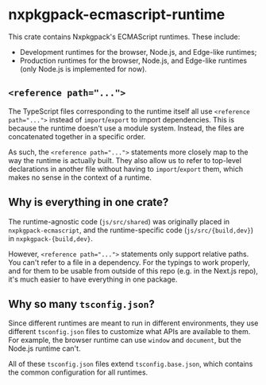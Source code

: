 # nxpkgpack-ecmascript-runtime

This crate contains Nxpkgpack's ECMAScript runtimes. These include:

- Development runtimes for the browser, Node.js, and Edge-like runtimes;
- Production runtimes for the browser, Node.js, and Edge-like runtimes (only Node.js is implemented for now).

## `<reference path="...">`

The TypeScript files corresponding to the runtime itself all use `<reference path="...">` instead of `import`/`export`
to import dependencies. This is because the runtime doesn't use a module system. Instead, the files are concatenated
together in a specific order.

As such, the `<reference path="...">` statements more closely map to the way the runtime is actually built. They also
allow us to refer to top-level declarations in another file without having to `import`/`export` them, which makes no
sense in the context of a runtime.

## Why is everything in one crate?

The runtime-agnostic code (`js/src/shared`) was originally placed in `nxpkgpack-ecmascript`, and the runtime-specific
code (`js/src/{build,dev}`) in `nxpkgpack-{build,dev}`.

However, `<reference path="...">` statements only support relative paths. You can't refer to a file in a dependency. For
the typings to work properly, and for them to be usable from outside of this repo (e.g. in the Next.js repo), it's much
easier to have everything in one package.

## Why so many `tsconfig.json`?

Since different runtimes are meant to run in different environments, they use different `tsconfig.json` files to
customize what APIs are available to them. For example, the browser runtime can use `window` and `document`, but the
Node.js runtime can't.

All of these `tsconfig.json` files extend `tsconfig.base.json`, which contains the common configuration for all
runtimes.

